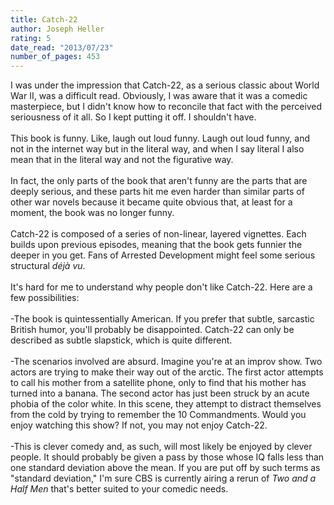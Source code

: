 ```yaml
---
title: Catch-22
author: Joseph Heller
rating: 5
date_read: "2013/07/23"
number_of_pages: 453
---
```


I was under the impression that Catch-22, as a serious classic about World War II, was a difficult read. Obviously, I was aware that it was a comedic masterpiece, but I didn't know how to reconcile that fact with the perceived seriousness of it all. So I kept putting it off. I shouldn't have.<br/><br/>This book is funny. Like, laugh out loud funny. Laugh out loud funny, and not in the internet way but in the literal way, and when I say literal I also mean that in the literal way and not the figurative way.<br/><br/>In fact, the only parts of the book that aren't funny are the parts that are deeply serious, and these parts hit me even harder than similar parts of other war novels because it became quite obvious that, at least for a moment, the book was no longer funny.<br/><br/>Catch-22 is composed of a series of non-linear, layered vignettes. Each builds upon previous episodes, meaning that the book gets funnier the deeper in you get. Fans of Arrested Development might feel some serious structural <i>déjà vu</i>.<br/><br/>It's hard for me to understand why people don't like Catch-22. Here are a few possibilities:<br/><br/>-The book is quintessentially American. If you prefer that subtle, sarcastic British humor, you'll probably be disappointed. Catch-22 can only be described as subtle slapstick, which is quite different.<br/><br/>-The scenarios involved are absurd. Imagine you're at an improv show. Two actors are trying to make their way out of the arctic. The first actor attempts to call his mother from a satellite phone, only to find that his mother has turned into a banana. The second actor has just been struck by an acute phobia of the color white. In this scene, they attempt to distract themselves from the cold by trying to remember the 10 Commandments. Would you enjoy watching this show? If not, you may not enjoy Catch-22.<br/><br/>-This is clever comedy and, as such, will most likely be enjoyed by clever people. It should probably be given a pass by those whose IQ falls less than one standard deviation above the mean. If you are put off by such terms as "standard deviation," I'm sure CBS is currently airing a rerun of <i>Two and a Half Men</i> that's better suited to your comedic needs.